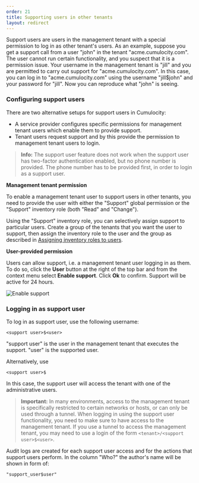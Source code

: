 ```yaml
---
order: 21
title: Supporting users in other tenants
layout: redirect
---
```



Support users are users in the management tenant with a special permission to log in as other tenant's users. As an example, suppose you get a support call from a user "john" in the tenant "acme.cumulocity.com". The user cannot run certain functionality, and you suspect that it is a permission issue. Your username in the management tenant is "jill" and you are permitted to carry out support for "acme.cumulocity.com". In this case, you can log in to "acme.cumulocity.com" using the username "jill&#36;john" and your password for "jill". Now you can reproduce what "john" is seeing. 

### Configuring support users

There are two alternative setups for support users in Cumulocity: 

- A service provider configures specific permissions for management tenant users which enable them to provide support.
- Tenant users request support and by this provide the permission to management tenant users to login.

> **Info:** The support user feature does not work when the support user has two-factor authentication enabled, but no phone number is provided. The phone number has to be provided first, in order to login as a support user.

**Management tenant permission**

To enable a management tenant user to support users in other tenants, you need to provide the user with either the "Support" global permission or the "Support" inventory role (both "Read" and "Change").

Using the "Support" inventory role, you can selectively assign support to particular users. Create a group of the tenants that you want the user to support, then assign the inventory role to the user and the group as described in [Assigning inventory roles to users](/guides/users-guide/administration#attach-inventory).

**User-provided permission**

Users can allow support, i.e. a management tenant user logging in as them. To do so, click the **User** button at the right of the top bar and from the context menu select **Enable support**. Click **Ok** to confirm. Support will be active for 24 hours. 

![Enable support](/guides/images/users-guide/enablesupport.png)

### Logging in as support user

To log in as support user, use the following username:

	<support user>$<user>

"support user" is the user in the management tenant that executes the support. "user" is the supported user.

Alternatively, use

	<support user>$

In this case, the support user will access the tenant with one of the administrative users.

> **Important:** In many environments, access to the management tenant is specifically restricted to certain networks or hosts, or can only be used through a tunnel. When logging in using the support user functionality, you need to make sure to have access to the management tenant. If you use a tunnel to access the management tenant, you may need to use a login of the form `<tenant>/<support user>$<user>`.

Audit logs are created for each support user access and for the actions that support users perform. In the column "Who?" the author's name will be shown in form of:

	"support_user$user"